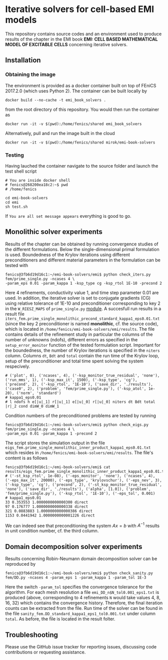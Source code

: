 # Iterative solvers for cell-based EMI models

This repository contains source codes and an environment used to produce
results of the chapter in the EMI book **EMI: CELL BASED MATHEMATICAL MODEL OF EXCITABLE CELLS**
concerning iterative solvers.

## Installation
### Obtaining the image
The environment is provided as a docker container built on top of FEniCS
2017.2.0 (which uses Python 2). The container can be built locally by

```
docker build --no-cache -t emi_book_solvers .
```
from the root directory of this repository. You would then run the container
as

```
docker run -it -v $(pwd):/home/fenics/shared emi_book_solvers
```

Alternatively, pull and run the image built in the cloud

```
docker run -it -v $(pwd):/home/fenics/shared mirok/emi-book-solvers
```

### Testing
Having lauched the container navigate to the source folder and launch
the test shell script

```
# You are inside docker shell
# fenics@268200ea18c2:~$ pwd
# /home/fenics

cd emi-book-solvers
cd emi
sh test.sh
```

If `You are all set message appears` everything is good to go.

## Monolithic solver experiments
Results of the chapter can be obtained by running convergence studies of
the different formulations. Below the single-dimensional primal formulation
is used. Boundedness of the Krylov iterations using different preconditioners
and different material parameters in the formulation can be tested with

```
fenics@3fb6d19d16c1:~/emi-book-solvers/emi$ python check_iters.py fem/prime_single.py -ncases 4 \
-param_eps 0.01 -param_kappa 1 -ksp_type cg -ksp_rtol 1E-10 -precond 2
```

Here 4 refinements, conductivity value 1, and time step parameter 0.01 are used. In addition,
the iterative solver is set to conjugate gradients (CG) using relative tolerance of
1E-10 and preconditioner corresponding to key 2 in the `W_RIESZ_MAPS` of
`prime_single.py` [module](https://github.com/MiroK/emi-book-solvers/blob/master/emi/fem/prime_single.py#L231).
A succesfull run results in a result file `iters_fem.prime_single_monolithic_precond_standard_kappa1_eps0.01.txt`
(since the key 2 preconditioner is named __monolithic__, cf. the source code), which is
located in `/home/fenics/emi-book-solvers/emi/results`. The file contains details of
the refinement study in particular the columns of the number of unknowns (ndofs), different errors
as specified in the `setup_error_monitor` function of the tested formulation script.
Important for the boundedness, the number of Krylov iterations is specified in the
`niters` column. Columns `dt`, `Bdt` and `total` contain the run time of the Krylov
loop, setup of the preconditioner and total time spent solving the system respecively.

```
# ('plot', 0), ('ncases', 4), ('-ksp_monitor_true_residual', 'none'), ('run_mms', 1), ('-ksp_max_it', 1500), ('-ksp_type', 'cg'), ('precond', 2), ('-ksp_rtol', '1E-10'), ('save_dir', './results'), ('case0', 2), ('problem', 'fem/prime_single.py'), ('-ksp_atol', 1e-20), ('norm', 'standard')
# kappa1_eps0.01
# l ndofs h e[|u|_1] r[|u|_1] e[|u|_0] r[|u|_0] niters dt Bdt total |r|_2 cond dimW_0 dimW_1
```

Condition numbers of the preconditioned problems are tested by running 
```
fenics@3fb6d19d16c1:~/emi-book-solvers/emi$ python check_eigs.py fem/prime_single.py -ncases 4 \
-param_eps 0.01 -param_kappa 1 -precond 2
```

The script stores the simulation output in the file `eigs_fem.prime_single_monolithic_inner_product_kappa1_eps0.01.txt`
which resides in `/home/fenics/emi-book-solvers/emi/results`. The file's content is as follows

```
fenics@3fb6d19d16c1:~/emi-book-solvers/emi$ cat results/eigs_fem.prime_single_monolithic_inner_product_kappa1_eps0.01.txt 
# ('-st_ksp_rtol', 1e-08), ('-eps_monitor', 'none'), ('ncases', 4), ('-eps_max_it', 20000), ('-eps_type', 'krylovschur'), ('-eps_nev', 3), ('-ksp_type', 'cg'), ('precond', 2), ('-st_ksp_monitor_true_residual', 'none'), ('save_dir', './results'), ('alpha', [1.0]), ('problem', 'fem/prime_single.py'), ('-ksp_rtol', '1E-10'), ('-eps_tol', 0.001)
# kappa1_eps0.01
33 0.353553 1.0000000000000300 direct
97 0.176777 1.0000000000000338 direct
321 0.0883883 1.0000000000000386 direct
1153 0.0441942 1.0000000000001226 direct
```

We can indeed see that preconditioning the system $Ax=b$ with $A^{-1}$ results in unit
condition number, cf. the third column.

## Domain decomposition solver experiments
Results concerning Robin-Neumann domain decomposition solver can be reproduced by

```
fenics@3fb6d19d16c1:~/emi-book-solvers/emi$ python check_sanity.py fem/DD.py -ncases 4 -param_eps 1 -param_kappa 1 -param_tol 1E-3
```

Here the switch `-param_tol` specifies the convergence tolerance for the algorithm.
For each mesh resolution a file `emi_DD_n$N_tol0.001_eps1.txt` is produced (above, corresponding
to 4 refinements `N` would take values 4, 8, 16, 32) which contains the convergence
history. Therefore, the final iteration counts can be extracted from the file. Run
time of the solver can be found in the file `sanity_fem.DD_standard_kappa1_eps1_tol0.001.txt`
under column `total`. As before, the file is located in the result folter.

## Troubleshooting
Please use the GitHub issue tracker for reporting issues, discussing code
contributions or requesting assistance.
